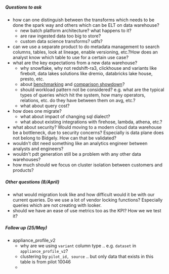 ##### Questions to ask
- how can one distinguish between the transforms which needs to be done the spark way and others which can be ELT on data warehouse? 
    - new batch platform architecture? what happens to it?
    - are raw ingested data too big to store?
    - custom data science transforms? udfs?
- can we use a separate product to do metadata management to search columns, tables, look at lineage, enable versioning, etc.?How does an analyst know which table to use for a certain use case?
- what are the key expectations from a new data warehouse?
    - why snowflake, why not redshift-ra3, clickhouse and variants like firebolt, data lakes solutions like dremio, databricks lake house, presto, etc.
    - about [benchmarking][1] and [comparison showdown][2]?
    - should workload pattern not be considered? e.g. what are the typical types of queries which hit the system, how many operators, relations, etc. do they have between them on avg, etc.?
    - what about query cost?
- how does one migrate?
    - what about impact of changing sql dialect?
    - what about existing integrations with firehose, lambda, athena, etc.?
- what about security? Would moving to a modern cloud data warehouse be a bottleneck, due to security concerns? Especially is data plane does not belong to Bidgely. How can that be validated?
- wouldn't dbt need something like an analytics engineer between  analysts and engineers?
- wouldn't pdt generation still be a problem with any other data warehouses?
- how much should we focus on cluster isolation between customers and products?

##### Other questions (8/April)
- what would migration look like and how difficult would it be with our current queries. Do we use a lot of vendor locking functions? Especially queries which are not creating with looker.
- should we have an ease of use metrics too as the KPI? How we we test it?

##### Follow up (25/May)
- appliance_profile_v2
    - why are we using `variant` column type .. e.g. `dataset` in `appliance_profile_v2`?
    - clustering by `pilot_id, source` .. but only data that exists in this table is from pilot 10046
    - 

[1]: https://www.fivetran.com/blog/warehouse-benchmark
[2]: https://poplindata.com/data-warehouses/2021-database-showdown-bigquery-vs-redshift-vs-snowflake/
